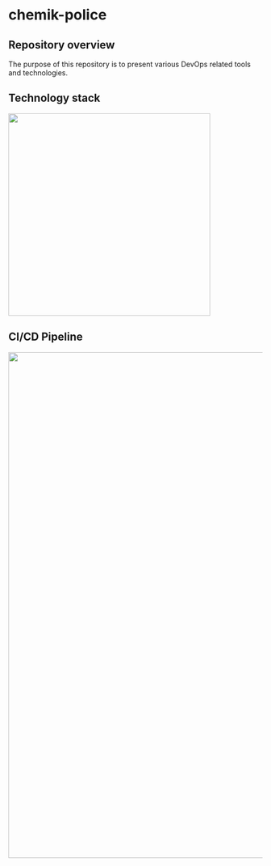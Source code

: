 # chemik-police

## Repository overview

The purpose of this repository is to present various DevOps related tools and technologies.

## Technology stack

<img src="https://michalantolik.blob.core.windows.net/chemik-police/.Tech-Stack.png" width="400">

## CI/CD Pipeline

<img src="https://michalantolik.blob.core.windows.net/chemik-police/Jenkins_Pipeline_Screenshot.png" width="1000">
